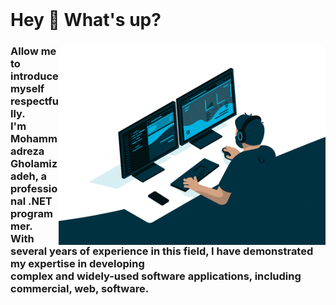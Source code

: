 <br clear="both">

<h1 align="left">Hey 👋 What's up?</h1>

###

<img align="right" height="320" src="https://raw.githubusercontent.com/MohammadRezaGholamizadeh/MohammadRezaGholamizadeh/main/Gifs/giphy.gif"  />

###

<h3 align="left">Allow me to introduce myself respectfully.<br>I'm Mohammadreza Gholamizadeh, a professional .NET programmer. <br>With several years of experience in this field, I have demonstrated my expertise in developing<br> complex and widely-used software applications, including commercial, web, software.</h3>

###

<h3 align="left"></h3>

###

<h3 align="left"></h3>

###

<h3 align="left"></h3>

###
